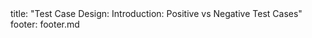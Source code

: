 <frontmatter>
title: "Test Case Design: Introduction: Positive vs Negative Test Cases"
footer: footer.md
</frontmatter>

<include src="unit-inPage-asFlat.md" boilerplate />